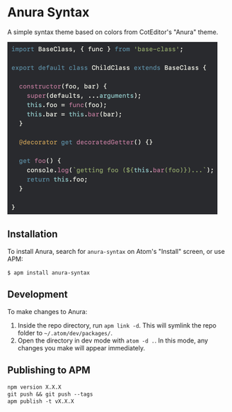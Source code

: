 # Anura Syntax

A simple syntax theme based on colors from CotEditor's "Anura" theme.

<img src="https://raw.githubusercontent.com/timgthomas/anura-syntax/master/preview.png" width="475" height="389">

## Installation

To install Anura, search for `anura-syntax` on Atom's "Install" screen, or use APM:

```
$ apm install anura-syntax
```

## Development

To make changes to Anura:

1. Inside the repo directory, run `apm link -d`. This will symlink the repo folder to `~/.atom/dev/packages/`.
1. Open the directory in dev mode with `atom -d .`. In this mode, any changes you make will appear immediately.

## Publishing to APM

```
npm version X.X.X
git push && git push --tags
apm publish -t vX.X.X
```
